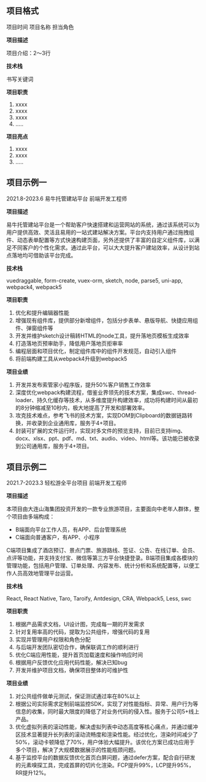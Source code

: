 ## 项目格式

项目时间											项目名称										      担当角色 

**项目描述**

项目介绍：2～3行

**技术栈**

书写关键词

**项目职责**

1. xxxx
2. xxxx
3. xxxx
4. .....

**项目亮点**

1. xxxx
2. xxxx
3. .....



## 项目示例一

2021.8-2023.6									易牛托管建站平台								  前端开发工程师

**项目描述**

易牛托管建站平台是一个帮助客户快速搭建和运营网站的系统，通过该系统可以为用户提供高效、灵活且易用的一站式建站解决方案。平台内支持用户通过拖拽组件、动态表单配置等方式快速构建页面，另外还提供了丰富的自定义组件库，以满足不同客户的个性化需求。通过此平台，可以大大提升客户建站效率，从设计到站点落地均可借助该平台完成。

**技术栈**

vuedraggable, form-create, vuex-orm, sketch, node, parse5, uni-app, webpack4, webpack5

**项目职责**

1. 优化和提升编辑器性能
2. 增强现有组件库，提供部分新增组件，包括分步表单、悬版导航、快捷应用组件、弹窗组件等
3. 开发并维护sketch设计稿转HTML的node工具，提升落地页模板生成效率
4. 打造落地页预审助手，降低用户落地页拒审率
5. 编程层面和项目优化，制定组件库中的组件开发规范，自动引入组件
6. 将前端构建工具从webpack4升级到webpack5

**项目业绩**

1. 开发并发布索管家小程序版，提升50%客户销售工作效率
3. 深度优化webpack构建流程，借鉴业界领先的技术方案，集成swc、thread-loader、持久化缓存等技术，从多维度提升构建效率，成功将构建时间从最初的8分钟缩减至10秒内，极大地提高了开发和部署效率。
4. 攻克技术难点，参考飞书的技术方案，实现DOM到Clipboard的数据链路转换，并收录到企业通用库，服务于4+项目。
5. 封装可扩展的文件运行时，实现对多文件的预览支持，目前已支持img、docx、xlsx、ppt、pdf、md、txt、audio、video、html等。该功能已被收录到公司通用库，服务于4+项目。

## 项目示例二

2021.7-2023.3									轻松游全平台项目								   前端开发工程师

**项目描述**

本项目由大连山海集团投资开发的一款专业旅游项目，主要面向中老年人群体，整个项目由多端构成：

- B端面向平台工作人员，有APP、后台管理系统
- C端面向普通客户，有APP、小程序

C端项目集成了酒店预订、景点门票、旅游路线、签证、公告、在线订单、会员、点评等功能，并支持支付宝、微信等第三方平台快捷登录。B端项目集成各模块的管理功能，包括用户管理、订单处理、内容发布、统计分析和系统配置等，以便工作人员高效地管理平台运营。

**技术栈**

React, React Native, Taro, Taroify, Antdesign, CRA, Webpack5, Less, swc

**项目职责**

1. 根据产品需求文档，UI设计图，完成每一期的开发需求
2. 针对复用率高的代码，提取为公共组件，增强代码的复用
3. 实现并管理用户权限和角色分配
4. 与后端开发团队密切合作，确保联调工作的顺利进行
5. 优化C端应用性能，提升首页加载速度和操作响应时间
6. 根据用户反馈优化应用代码性能，解决已知bug
7. 开发并维护项目文档，确保项目整体的可维护性

**项目业绩**

1. 对公共组件做单元测试，保证测试通过率在80%以上
3. 根据公司实际需求定制前端监控SDK，实现了对性能指标、异常、用户行为等信息的收集，同时最大限度的降低了对业务代码的侵入性。服务于公司5+线上产品。
4. 优化虚拟列表的滚动性能，解决虚拟列表中动态高度等核心痛点，并通过缓冲区技术显著提升长列表的滚动流畅度和渲染性能。经过优化，渲染时间减少了50%，滚动卡顿降低了70%，用户体验大幅提升。该优化方案已成功应用于多个项目，解决了大规模数据展示的性能瓶颈问题。
5. 基于监控平台的数据反馈优化首页白屏问题，通过defer方案，配合自行研发的元素嗅探工具，完成首屏的切片化渲染。FCP提升99%，LCP提升95%，RR提升12%。